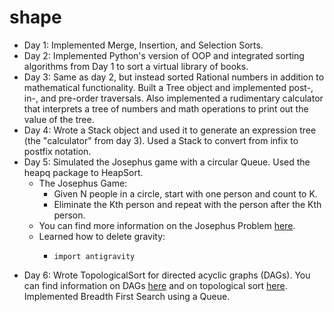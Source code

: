 # shape
- Day 1: Implemented Merge, Insertion, and Selection Sorts.
- Day 2: Implemented Python's version of OOP and integrated sorting algorithms from Day 1 to sort a virtual library of books.
- Day 3: Same as day 2, but instead sorted Rational numbers in addition to mathematical functionality. Built a Tree object and implemented post-, in-, and pre-order traversals. Also implemented a rudimentary calculator that interprets a tree of numbers and math operations to print out the value of the tree.
- Day 4: Wrote a Stack object and used it to generate an expression tree (the "calculator" from day 3). Used a Stack to convert from infix to postfix notation.
- Day 5: Simulated the Josephus game with a circular Queue. Used the heapq package to HeapSort.
  - The Josephus Game:
    - Given N people in a circle, start with one person and count to K.
    - Eliminate the Kth person and repeat with the person after the Kth person.
  - You can find more information on the Josephus Problem [here](https://en.wikipedia.org/wiki/Josephus_problem).
  - Learned how to delete gravity:
    - ```
      import antigravity
      ```
- Day 6: Wrote TopologicalSort for directed acyclic graphs (DAGs). You can find information on DAGs [here](https://en.wikipedia.org/wiki/Directed_acyclic_graph) and on topological sort [here](https://en.wikipedia.org/wiki/Topological_sorting). Implemented Breadth First Search using a Queue. 
